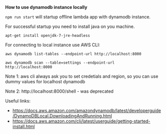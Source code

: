 **How to use dynamodb instance locally**

`npm run start` will startup offline lambda app with dynamodb instance.

For successful startup you need to install java on you machine.

`apt-get install openjdk-7-jre-headless`

For connecting to local instance use AWS CLI:

`aws dynamodb list-tables --endpoint-url http://localhost:8000`

`aws dynamodb scan --table=settings --endpoint-url http://localhost:8000`

Note 1: aws cli always ask you to set credetials and region, so you can use dummy values for localhost dynamodb

Note 2: http://localhost:8000/shell - was deprecated

Useful links:
- https://docs.aws.amazon.com/amazondynamodb/latest/developerguide/DynamoDBLocal.DownloadingAndRunning.html
- https://docs.aws.amazon.com/cli/latest/userguide/getting-started-install.html